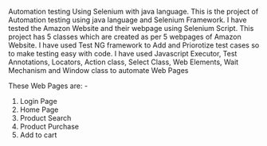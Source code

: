 Automation testing Using Selenium with java language.
This is the project of Automation testing using java language and Selenium Framework.
I have tested the Amazon Website and their webpage using Selenium Script. 
This project has 5 classes which are created as per 5 webpages of Amazon Website.
I have used Test NG framework to Add and Priorotize test cases so to make testing easy with code.
I have used Javascript Executor, Test Annotations, Locators, Action class, Select Class, Web Elements, 
Wait Mechanism and Window class to automate Web Pages

 These Web Pages are: -
1. Login Page
2. Home Page
3. Product Search
4. Product Purchase
5. Add to cart
